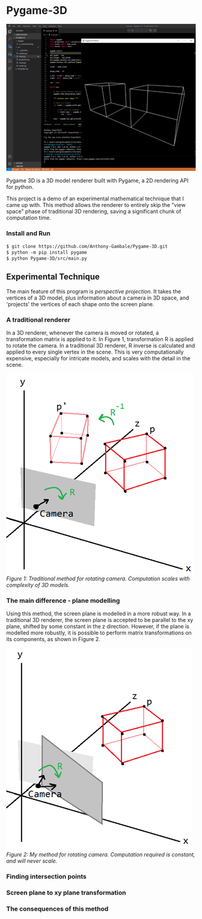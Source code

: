 # Pygame-3D

![image](https://github.com/Anthony-Gambale/Pygame-3D/blob/main/images/1_screenshot.png)

Pygame 3D is a 3D model renderer built with Pygame, a 2D rendering API for python.

This project is a demo of an experimental mathematical technique that I came up with. This method allows the renderer to entirely skip the "view space" phase of traditional 3D rendering, saving a significant chunk of computation time.

### Install and Run
```
$ git clone https://github.com/Anthony-Gambale/Pygame-3D.git
$ python -m pip install pygame
$ python Pygame-3D/src/main.py
```

## Experimental Technique

The main feature of this program is *perspective projection.* It takes the vertices of a 3D model, plus information about a camera in 3D space, and 'projects' the vertices of each shape onto the screen plane.

### A traditional renderer
In a 3D renderer, whenever the camera is moved or rotated, a transformation matrix is applied to it. In Figure 1, transformation R is applied to rotate the camera. In a traditional 3D renderer, R inverse is calculated and applied to every single vertex in the scene. This is very computationally expensive, especially for intricate models, and scales with the detail in the scene.

![image](https://github.com/Anthony-Gambale/Pygame-3D/blob/main/images/2_traditional_rotate.png)  
*Figure 1: Traditional method for rotating camera. Computation scales with complexity of 3D models.*

### The main difference - plane modelling
Using this method, the screen plane is modelled in a more robust way. In a traditional 3D renderer, the screen plane is accepted to be parallel to the xy plane, shifted by some constant in the z direction. However, if the plane is modelled more robustly, it is possible to perform matrix transformations on its components, as shown in Figure 2.

![image](https://github.com/Anthony-Gambale/Pygame-3D/blob/main/images/3_my_rotate.png)  
*Figure 2: My method for rotating camera. Computation required is constant, and will never scale.*



### Finding intersection points

### Screen plane to xy plane transformation

### The consequences of this method
